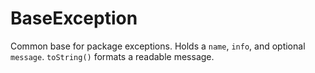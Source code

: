 # BaseException

Common base for package exceptions. Holds a `name`, `info`, and optional `message`. `toString()` formats a readable message.
